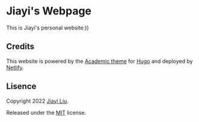 # Jiayi's Webpage  

This is Jiayi's personal website:))

## Credits  
This website is powered by the [Academic theme](https://themes.gohugo.io//theme/academic/) for [Hugo](https://themes.gohugo.io) and deployed by [Netlify](https://www.netlify.com).

## Lisence

Copyright 2022 [Jiayi Liu](https://jiayiliu.me).  

Released under the [MIT](https://github.com/jiayiliujiayi/jiayiliu.me/blob/master/LICENSE.md) license.  


